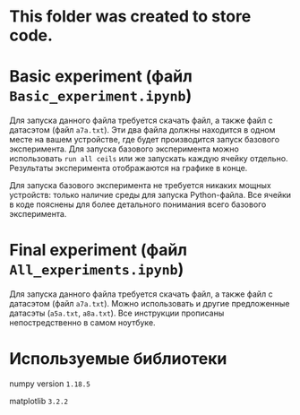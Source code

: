 # This folder was created to store code.

# Basic experiment (файл `Basic_experiment.ipynb`)

Для запуска данного файла требуется скачать файл, а также файл с датасэтом (файл `a7a.txt`). Эти два файла должны находится в одном месте на вашем устройстве, где будет производится запуск базового эксперимента. Для запуска базового эксперимента можно использовать `run all ceils` или же запускать каждую ячейку отдельно. Результаты эксперимента отображаются на графике в конце.

Для запуска базового эксперимента не требуется никаких мощных устройств: только наличие среды для запуска Python-файла. Все ячейки в коде пояснены для более детального понимания всего базового эксперимента.


# Final experiment (файл `All_experiments.ipynb`)

Для запуска данного файла требуется скачать файл, а также файл с датасэтом (файл `a7a.txt`). Можно использовать и другие предложенные датасэты (`a5a.txt`, `a8a.txt`). Все инструкции прописаны непостредственно в самом ноутбуке.

# Используемые библиотеки

numpy version `1.18.5`

matplotlib `3.2.2`
